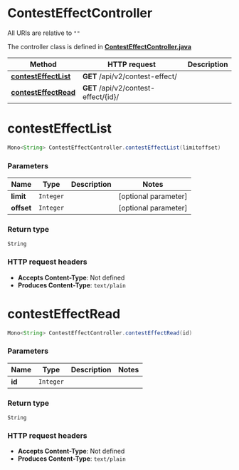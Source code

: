 # ContestEffectController

All URIs are relative to `""`

The controller class is defined in **[ContestEffectController.java](../../src/main/java/org/openapitools/controller/ContestEffectController.java)**

Method | HTTP request | Description
------------- | ------------- | -------------
[**contestEffectList**](#contestEffectList) | **GET** /api/v2/contest-effect/ | 
[**contestEffectRead**](#contestEffectRead) | **GET** /api/v2/contest-effect/{id}/ | 

<a id="contestEffectList"></a>
# **contestEffectList**
```java
Mono<String> ContestEffectController.contestEffectList(limitoffset)
```



### Parameters
Name | Type | Description  | Notes
------------- | ------------- | ------------- | -------------
**limit** | `Integer` |  | [optional parameter]
**offset** | `Integer` |  | [optional parameter]

### Return type
`String`


### HTTP request headers
 - **Accepts Content-Type**: Not defined
 - **Produces Content-Type**: `text/plain`

<a id="contestEffectRead"></a>
# **contestEffectRead**
```java
Mono<String> ContestEffectController.contestEffectRead(id)
```



### Parameters
Name | Type | Description  | Notes
------------- | ------------- | ------------- | -------------
**id** | `Integer` |  |

### Return type
`String`


### HTTP request headers
 - **Accepts Content-Type**: Not defined
 - **Produces Content-Type**: `text/plain`

